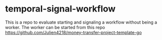 # temporal-signal-workflow

This is a repo to evaluate starting and signaling a workflow without being a worker. The worker can be started from this repo https://github.com/Julien4218/money-transfer-project-template-go
